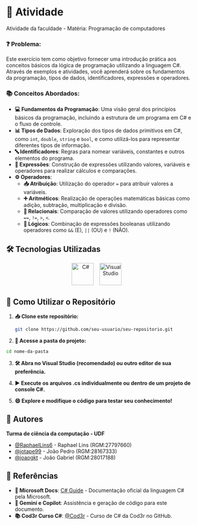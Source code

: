 # 📝 Atividade

Atividade da faculdade - Matéria: Programação de computadores

### ❓ Problema:
    
Este exercício tem como objetivo fornecer uma introdução prática aos conceitos básicos da lógica de programação utilizando a linguagem C#. 
Através de exemplos e atividades, você aprenderá sobre os fundamentos da programação, tipos de dados, identificadores, expressões e operadores.

### 📚 Conceitos Abordados:

* **💻 Fundamentos da Programação**: Uma visão geral dos princípios básicos da programação, incluindo a estrutura de um programa em C# e o fluxo de controle.
* **📊 Tipos de Dados**: Exploração dos tipos de dados primitivos em C#, como `int`, `double`, `string` e `bool`, e como utilizá-los para representar diferentes tipos de informação.
* **🔤 Identificadores**: Regras para nomear variáveis, constantes e outros elementos do programa.
* **🧮 Expressões**: Construção de expressões utilizando valores, variáveis e operadores para realizar cálculos e comparações.
* **⚙️ Operadores**:
    * **📥 Atribuição**: Utilização do operador `=` para atribuir valores a variáveis.
    * **➕ Aritméticos**: Realização de operações matemáticas básicas como adição, subtração, multiplicação e divisão.
    * **🔗 Relacionais**: Comparação de valores utilizando operadores como `==`, `!=`, `>`, `<`.
    * **🔌 Lógicos**: Combinação de expressões booleanas utilizando operadores como `&&` (E), `||` (OU) e `!` (NÃO).

## 🛠️ Tecnologias Utilizadas

<p align="center"> 
<img src="https://cdn.jsdelivr.net/gh/devicons/devicon/icons/csharp/csharp-original.svg" alt="C#" width="60" /> &nbsp;&nbsp; 
<img src="https://upload.wikimedia.org/wikipedia/commons/5/5f/Visual_Studio_Icon_2022.svg" alt="Visual Studio" width="60" /> &nbsp;&nbsp; 

## 🚀 Como Utilizar o Repositório

1. **📥 Clone este repositório:**
   ```bash
   git clone https://github.com/seu-usuario/seu-repositorio.git

2. **📂 Acesse a pasta do projeto:**

```bash
cd nome-da-pasta
```

3. **🛠️ Abra no Visual Studio (recomendado) ou outro editor de sua preferência.**

4. **▶️ Execute os arquivos .cs individualmente ou dentro de um projeto de console C#.**

5. **😄 Explore e modifique o código para testar seu conhecimento!**

## 👥 Autores

**Turma de ciência da computação - UDF**
- [@RaphaelLins6](https://www.github.com/RaphaelLins6) - Raphael Lins (RGM:27797660)
- [@jotape99](https://www.github.com/jotape99) - João Pedro (RGM:28167333)
- [@joaogkt](https://www.github.com/joaogkt) - João Gabriel (RGM:28017188)

## 📖 Referências

* **📘 Microsoft Docs**: [C# Guide](https://docs.microsoft.com/en-us/dotnet/csharp/language-reference/) - Documentação oficial da linguagem C# pela Microsoft.
* **🤖 Gemini e Copilot**: Assistência e geração de código para este documento.
* **📚 Cod3r Curso C#**: [@Cod3r](https://github.com/cod3rcursos/curso-c-sharp) - Curso de C# da Cod3r no GitHub.


